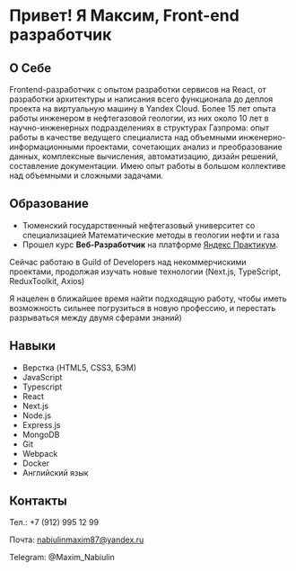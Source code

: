 # Привет! Я Максим, Front-end разработчик

## О Себе
Frontend-разработчик с опытом разработки сервисов на React, от разработки архитектуры и написания всего функционала до деплоя проекта на виртуальную машину в Yandex Cloud. Более 15 лет опыта работы инженером в нефтегазовой геологии, из них около 10 лет в научно-инженерных подразделениях в структурах Газпрома: опыт работы в качестве ведущего специалиста над объемными инженерно-информационными проектами, сочетающих анализ и преобразование данных, комплексные вычисления, автоматизацию, дизайн решений, составление документации. Имею опыт работы в большом коллективе над объемными и сложными задачами. 

## Образование
* Тюменский государственный нефтегазовый университет со специализацией Математические методы в геологии нефти и газа
* Прошел курс **Веб-Разработчик** на платформе [Яндекс Практикум](https://practicum.yandex.ru/).  

Сейчас работаю в Guild of Developers над некоммерчискими проектами, продолжая изучать новые технологии (Next.js, TypeScript, ReduxToolkit, Axios)

Я нацелен в ближайшее время найти подходящую работу, чтобы иметь возможность сильнее погрузиться в новую профессию, и перестать разрываться между двумя сферами знаний)

## Навыки
* Верстка (HTML5, CSS3, БЭМ)
* JavaScript
* Typescript
* React
* Next.js
* Node.js
* Express.js
* MongoDB
* Git
* Webpack
* Docker
* Английский язык

## Контакты
Тел.: +7 (912) 995 12 99

Почта: nabiulinmaxim87@yandex.ru

Telegram: @Maxim_Nabiulin

